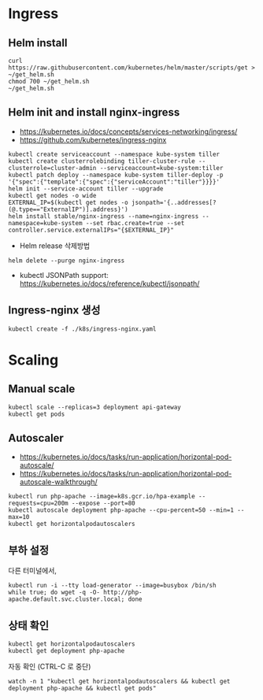 # Ingress

## Helm install
```
curl https://raw.githubusercontent.com/kubernetes/helm/master/scripts/get > ~/get_helm.sh
chmod 700 ~/get_helm.sh
~/get_helm.sh
```

## Helm init and install nginx-ingress
* https://kubernetes.io/docs/concepts/services-networking/ingress/
* https://github.com/kubernetes/ingress-nginx

```
kubectl create serviceaccount --namespace kube-system tiller
kubectl create clusterrolebinding tiller-cluster-rule --clusterrole=cluster-admin --serviceaccount=kube-system:tiller
kubectl patch deploy --namespace kube-system tiller-deploy -p '{"spec":{"template":{"spec":{"serviceAccount":"tiller"}}}}'      
helm init --service-account tiller --upgrade
kubectl get nodes -o wide
EXTERNAL_IP=$(kubectl get nodes -o jsonpath='{..addresses[?(@.type=="ExternalIP")].address}')
helm install stable/nginx-ingress --name=nginx-ingress --namespace=kube-system --set rbac.create=true --set controller.service.externalIPs="{$EXTERNAL_IP}"
```

* Helm release 삭제방법
```
helm delete --purge nginx-ingress
```

* kubectl JSONPath support: https://kubernetes.io/docs/reference/kubectl/jsonpath/


## Ingress-nginx 생성
```
kubectl create -f ./k8s/ingress-nginx.yaml
```


# Scaling

## Manual scale
```
kubectl scale --replicas=3 deployment api-gateway
kubectl get pods
```

## Autoscaler
* https://kubernetes.io/docs/tasks/run-application/horizontal-pod-autoscale/
* https://kubernetes.io/docs/tasks/run-application/horizontal-pod-autoscale-walkthrough/
```
kubectl run php-apache --image=k8s.gcr.io/hpa-example --requests=cpu=200m --expose --port=80
kubectl autoscale deployment php-apache --cpu-percent=50 --min=1 --max=10
kubectl get horizontalpodautoscalers
```

## 부하 설정
다른 터미널에서,
```
kubectl run -i --tty load-generator --image=busybox /bin/sh
while true; do wget -q -O- http://php-apache.default.svc.cluster.local; done
```

## 상태 확인
```
kubectl get horizontalpodautoscalers
kubectl get deployment php-apache
```
자동 확인 (CTRL-C 로 중단)
```
watch -n 1 "kubectl get horizontalpodautoscalers && kubectl get deployment php-apache && kubectl get pods"
```
